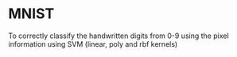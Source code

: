 # MNIST
To correctly classify the handwritten digits from 0-9 using the pixel information using SVM (linear, poly and rbf kernels)
